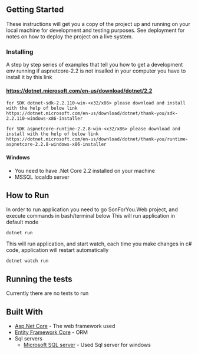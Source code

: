 ## Getting Started

These instructions will get you a copy of the project up and running on your local machine for development and testing purposes.
 See deployment for notes on how to deploy the project on a live system.


### Installing

A step by step series of examples that tell you how to get a development env running
if aspnetcore-2.2 is not insalled in your computer you have to install it by this link
#### https://dotnet.microsoft.com/en-us/download/dotnet/2.2
    for SDK dotnet-sdk-2.2.110-win-<x32/x86> please download and install with the help of below link
    https://dotnet.microsoft.com/en-us/download/dotnet/thank-you/sdk-2.2.110-windows-x86-installer

    for SDK aspnetcore-runtime-2.2.8-win-<x32/x86> please download and install with the help of below link
    https://dotnet.microsoft.com/en-us/download/dotnet/thank-you/runtime-aspnetcore-2.2.8-windows-x86-installer



#### Windows

- You need to have .Net Core 2.2 installed on your machine
- MSSQL localdb server

    
## How to Run
In order to run application you need to go SonForYou.Web project, and execute commands in bash/terminal below
This will run application in default mode

    dotnet run

This will run application, and start watch, each time you make changes in c# code, application will restart automatically

    dotnet watch run

## Running the tests

Currently there are no tests to run


## Built With

* [Asp.Net Core](https://docs.microsoft.com/en-us/aspnet/core/?view=aspnetcore-2.2) - The web framework used
* [Entity Framework Core](https://docs.microsoft.com/en-us/ef/core/) - ORM
* Sql servers 
    * [Microsoft SQL server](https://www.microsoft.com/en-us/sql-server/sql-server-2019) - Used Sql server for windows

